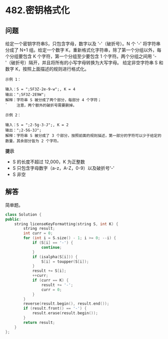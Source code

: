 # 482.密钥格式化

## 问题
给定一个密钥字符串S，只包含字母，数字以及 &#39;-&#39;（破折号）。N 个 &#39;-&#39; 将字符串分成了 N+1 组。给定一个数字 K，重新格式化字符串，除了第一个分组以外，每个分组要包含 K 个字符，第一个分组至少要包含 1 个字符。两个分组之间用 &#39;-&#39;（破折号）隔开，并且将所有的小写字母转换为大写字母。
给定非空字符串 S 和数字 K，按照上面描述的规则进行格式化。

```
示例 1：

输入：S = ";5F3Z-2e-9-w";, K = 4
输出：";5F3Z-2E9W";
解释：字符串 S 被分成了两个部分，每部分 4 个字符；
`    注意，两个额外的破折号需要删掉。

示例 2：

输入：S = ";2-5g-3-J";, K = 2
输出：";2-5G-3J";
解释：字符串 S 被分成了 3 个部分，按照前面的规则描述，第一部分的字符可以少于给定的数量，其余部分皆为 2 个字符。

```

**提示**
- S 的长度不超过 12,000，K 为正整数
- S 只包含字母数字（a-z，A-Z，0-9）以及破折号&#39;-&#39;
- S 非空


## 解答
简单题。
```C++
class Solution {
public:
    string licenseKeyFormatting(string S, int K) {
        string result;
        int curr = 0;
        for (int i = S.size() - 1; i >= 0; --i) {
            if (S[i] == '-') {
                continue;
            }
            if (isalpha(S[i])) {
                S[i] = toupper(S[i]);
            }
            result += S[i];
            ++curr;
            if (curr == K) {
                result += '-';
                curr = 0;
            }
        }
        reverse(result.begin(), result.end());
        if (result.front() == '-') {
            result.erase(result.begin());
        }
        return result;
    }
};
```
